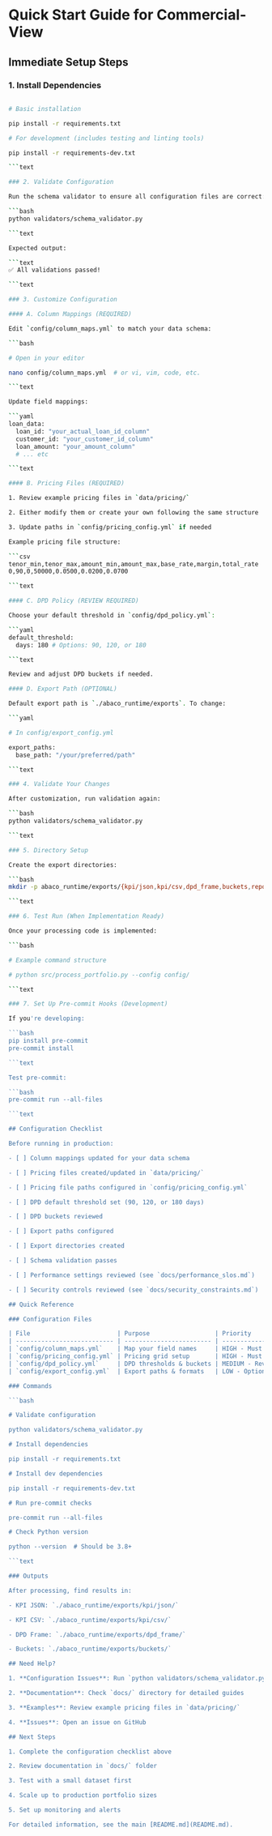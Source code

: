 # Quick Start Guide for Commercial-View

## Immediate Setup Steps

### 1. Install Dependencies

```bash

# Basic installation

pip install -r requirements.txt

# For development (includes testing and linting tools)

pip install -r requirements-dev.txt

```text

### 2. Validate Configuration

Run the schema validator to ensure all configuration files are correct:

```bash
python validators/schema_validator.py

```text

Expected output:

```text
✅ All validations passed!

```text

### 3. Customize Configuration

#### A. Column Mappings (REQUIRED)

Edit `config/column_maps.yml` to match your data schema:

```bash

# Open in your editor

nano config/column_maps.yml  # or vi, vim, code, etc.

```text

Update field mappings:

```yaml
loan_data:
  loan_id: "your_actual_loan_id_column"
  customer_id: "your_customer_id_column"
  loan_amount: "your_amount_column"
  # ... etc

```text

#### B. Pricing Files (REQUIRED)

1. Review example pricing files in `data/pricing/`

2. Either modify them or create your own following the same structure

3. Update paths in `config/pricing_config.yml` if needed

Example pricing file structure:

```csv
tenor_min,tenor_max,amount_min,amount_max,base_rate,margin,total_rate
0,90,0,50000,0.0500,0.0200,0.0700

```text

#### C. DPD Policy (REVIEW REQUIRED)

Choose your default threshold in `config/dpd_policy.yml`:

```yaml
default_threshold:
  days: 180 # Options: 90, 120, or 180

```text

Review and adjust DPD buckets if needed.

#### D. Export Path (OPTIONAL)

Default export path is `./abaco_runtime/exports`. To change:

```yaml

# In config/export_config.yml

export_paths:
  base_path: "/your/preferred/path"

```text

### 4. Validate Your Changes

After customization, run validation again:

```bash
python validators/schema_validator.py

```text

### 5. Directory Setup

Create the export directories:

```bash
mkdir -p abaco_runtime/exports/{kpi/json,kpi/csv,dpd_frame,buckets,reports,archive}

```text

### 6. Test Run (When Implementation Ready)

Once your processing code is implemented:

```bash

# Example command structure

# python src/process_portfolio.py --config config/

```text

### 7. Set Up Pre-commit Hooks (Development)

If you're developing:

```bash
pip install pre-commit
pre-commit install

```text

Test pre-commit:

```bash
pre-commit run --all-files

```text

## Configuration Checklist

Before running in production:

- [ ] Column mappings updated for your data schema

- [ ] Pricing files created/updated in `data/pricing/`

- [ ] Pricing file paths configured in `config/pricing_config.yml`

- [ ] DPD default threshold set (90, 120, or 180 days)

- [ ] DPD buckets reviewed

- [ ] Export paths configured

- [ ] Export directories created

- [ ] Schema validation passes

- [ ] Performance settings reviewed (see `docs/performance_slos.md`)

- [ ] Security controls reviewed (see `docs/security_constraints.md`)

## Quick Reference

### Configuration Files

| File                        | Purpose                  | Priority                 |
| --------------------------- | ------------------------ | ------------------------ |
| `config/column_maps.yml`    | Map your field names     | HIGH - Must customize    |
| `config/pricing_config.yml` | Pricing grid setup       | HIGH - Must configure    |
| `config/dpd_policy.yml`     | DPD thresholds & buckets | MEDIUM - Review required |
| `config/export_config.yml`  | Export paths & formats   | LOW - Optional           |

### Commands

```bash

# Validate configuration

python validators/schema_validator.py

# Install dependencies

pip install -r requirements.txt

# Install dev dependencies

pip install -r requirements-dev.txt

# Run pre-commit checks

pre-commit run --all-files

# Check Python version

python --version  # Should be 3.8+

```text

### Outputs

After processing, find results in:

- KPI JSON: `./abaco_runtime/exports/kpi/json/`

- KPI CSV: `./abaco_runtime/exports/kpi/csv/`

- DPD Frame: `./abaco_runtime/exports/dpd_frame/`

- Buckets: `./abaco_runtime/exports/buckets/`

## Need Help?

1. **Configuration Issues**: Run `python validators/schema_validator.py` for detailed error messages

2. **Documentation**: Check `docs/` directory for detailed guides

3. **Examples**: Review example pricing files in `data/pricing/`

4. **Issues**: Open an issue on GitHub

## Next Steps

1. Complete the configuration checklist above

2. Review documentation in `docs/` folder

3. Test with a small dataset first

4. Scale up to production portfolio sizes

5. Set up monitoring and alerts

For detailed information, see the main [README.md](README.md).
